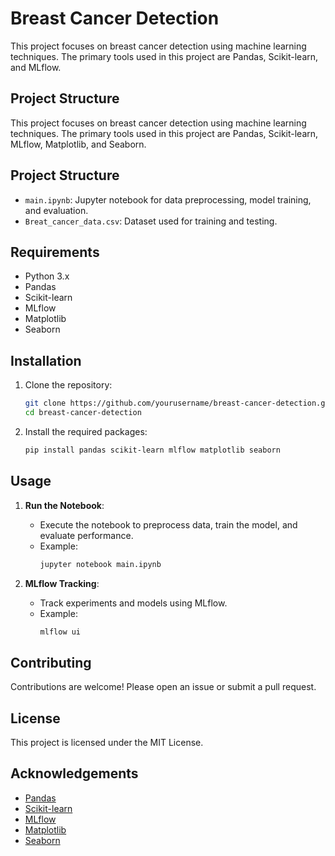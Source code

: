 # Breast Cancer Detection
This project focuses on breast cancer detection using machine learning techniques. The primary tools used in this project are Pandas, Scikit-learn, and MLflow.

## Project Structure

This project focuses on breast cancer detection using machine learning techniques. The primary tools used in this project are Pandas, Scikit-learn, MLflow, Matplotlib, and Seaborn.

## Project Structure

- `main.ipynb`: Jupyter notebook for data preprocessing, model training, and evaluation.
- `Breat_cancer_data.csv`: Dataset used for training and testing.

## Requirements

- Python 3.x
- Pandas
- Scikit-learn
- MLflow
- Matplotlib
- Seaborn

## Installation

1. Clone the repository:
    ```sh
    git clone https://github.com/yourusername/breast-cancer-detection.git
    cd breast-cancer-detection
    ```

2. Install the required packages:
    ```sh
    pip install pandas scikit-learn mlflow matplotlib seaborn
    ```

## Usage

1. **Run the Notebook**:
    - Execute the notebook to preprocess data, train the model, and evaluate performance.
    - Example:
        ```sh
        jupyter notebook main.ipynb
        ```

2. **MLflow Tracking**:
    - Track experiments and models using MLflow.
    - Example:
        ```sh
        mlflow ui
        ```

## Contributing

Contributions are welcome! Please open an issue or submit a pull request.

## License

This project is licensed under the MIT License.

## Acknowledgements

- [Pandas](https://pandas.pydata.org/)
- [Scikit-learn](https://scikit-learn.org/)
- [MLflow](https://mlflow.org/)
- [Matplotlib](https://matplotlib.org/)
- [Seaborn](https://seaborn.pydata.org/)
